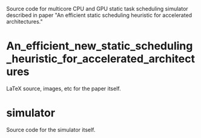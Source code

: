 Source code for multicore CPU and GPU static task scheduling simulator described in paper "An efficient static scheduling heuristic for accelerated architectures."

# An_efficient_new_static_scheduling_heuristic_for_accelerated_architectures

LaTeX source, images, etc for the paper itself.

# simulator

Source code for the simulator itself.
